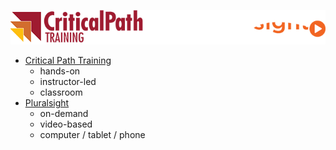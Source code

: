 ![training](shared/training.png)

- [Critical Path Training](http://www.criticalpathtraining.com)
  - hands-on
  - instructor-led
  - classroom
- [Pluralsight](http://pluralsight.com/training/Authors/Details/andrew-connell)
  - on-demand
  - video-based
  - computer / tablet / phone